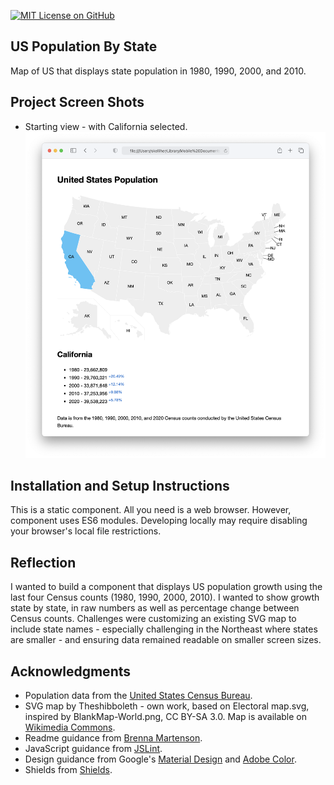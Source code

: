 [![MIT License on GitHub](https://img.shields.io/github/license/seankelliher/us-population-by-state?style=flat-square)](/LICENSE.txt)
## US Population By State

Map of US that displays state population in 1980, 1990, 2000, and 2010.

## Project Screen Shots

* Starting view - with California selected.
![screen shot of project](/screenshots/us-population-by-state-screenshot1.png?s=600)

## Installation and Setup Instructions

This is a static component. All you need is a web browser. However, component uses ES6 modules. Developing locally may require disabling your browser's local file restrictions.

## Reflection

I wanted to build a component that displays US population growth using the last four Census counts (1980, 1990, 2000, 2010). I wanted to show growth state by state, in raw numbers as well as percentage change between Census counts. Challenges were customizing an existing SVG map to include state names - especially challenging in the Northeast where states are smaller - and ensuring data remained readable on smaller screen sizes.

## Acknowledgments

* Population data from the [United States Census Bureau](https://www.census.gov).
* SVG map by Theshibboleth - own work, based on Electoral map.svg, inspired by BlankMap-World.png, CC BY-SA 3.0. Map is available on [Wikimedia Commons](https://commons.wikimedia.org/w/index.php?curid=941237).
* Readme guidance from [Brenna Martenson](https://gist.github.com/martensonbj/6bf2ec2ed55f5be723415ea73c4557c4).
* JavaScript guidance from [JSLint](http://jslint.com).
* Design guidance from Google's [Material Design](https://material.io/design) and [Adobe Color](https://color.adobe.com/trends).
* Shields from [Shields](https://shields.io).